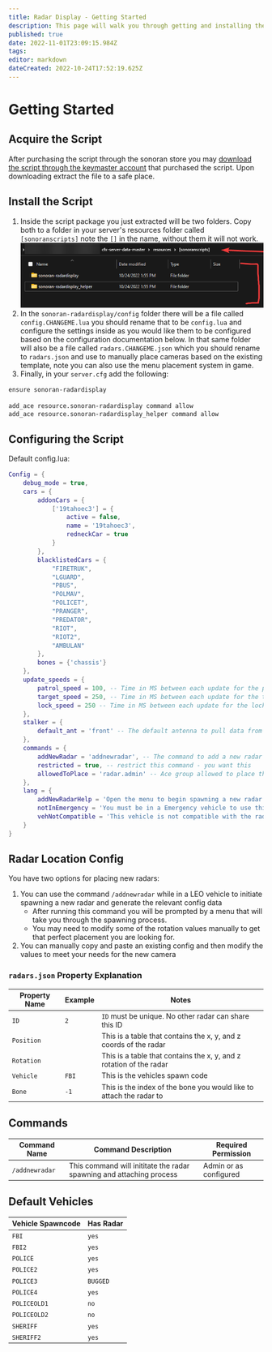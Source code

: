 ```yaml
---
title: Radar Display - Getting Started
description: This page will walk you through getting and installing the Radar Display script.
published: true
date: 2022-11-01T23:09:15.984Z
tags: 
editor: markdown
dateCreated: 2022-10-24T17:52:19.625Z
---
```


# Getting Started

## Acquire the Script

After purchasing the script through the sonoran store you may [download the script through the keymaster account](/tebex-assets) that purchased the script. Upon downloading extract the file to a safe place.

## Install the Script

1. Inside the script package you just extracted will be two folders. Copy both to a folder in your server's resources folder called `[sonoranscripts]` note the `[]` in the name, without them it will not work.
![directory_example.png](/directory_example.png)
2. In the `sonoran-radardisplay/config` folder there will be a file called `config.CHANGEME.lua` you should rename that to be `config.lua` and configure the settings inside as you would like them to be configured based on the configuration documentation below. In that same folder will also be a file called `radars.CHANGEME.json` which you should rename to `radars.json` and use to manually place cameras based on the existing template, note you can also use the menu placement system in game. 
3. Finally, in your `server.cfg` add the following:

```
ensure sonoran-radardisplay

add_ace resource.sonoran-radardisplay command allow
add_ace resource.sonoran-radardisplay_helper command allow
```
## Configuring the Script
Default config.lua:
```lua
Config = {
    debug_mode = true,
    cars = {
        addonCars = {
            ['19tahoec3'] = {
                active = false,
                name = '19tahoec3',
                redneckCar = true
            }
        },
        blacklistedCars = {
            "FIRETRUK",
            "LGUARD",
            "PBUS",
            "POLMAV",
            "POLICET",
            "PRANGER",
            "PREDATOR",
            "RIOT",
            "RIOT2",
            "AMBULAN"
        },
        bones = {'chassis'}
    },
    update_speeds = {
        patrol_speed = 100, -- Time in MS between each update for the patrol speed
        target_speed = 250, -- Time in MS between each update for the target speed
        lock_speed = 250 -- Time in MS between each update for the lock speed
    },
    stalker = {
        default_ant = 'front' -- The default antenna to pull data from | Options: 'front' or 'back'
    },
    commands = {
        addNewRadar = 'addnewradar', -- The command to add a new radar
        restricted = true, -- restrict this command - you want this
        allowedToPlace = 'radar.admin' -- Ace group allowed to place the radar
    },
    lang = {
        addNewRadarHelp = 'Open the menu to begin spawning a new radar model',
        notInEmergency = 'You must be in a Emergency vehicle to use this!',
        vehNotCompatible = 'This vehicle is not compatible with the radar placement system!'
    }
}
```

## Radar Location Config

You have two options for placing new radars:

1. You can use the command `/addnewradar` while in a LEO vehicle to initiate spawning a new radar and generate the relevant config data
    - After running this command you will be prompted by a menu that will take you through the spawning process.
    - You may need to modify some of the rotation values manually to get that perfect placement you are looking for.
2. You can manually copy and paste an existing config and then modify the values to meet your needs for the new camera

### `radars.json` Property Explanation

| Property Name | Example   | Notes                                                                |
| ------------- | --------- | -------------------------------------------------------------------- |
| `ID`          | `2`         | `ID` must be unique. No other radar can share this ID               |
| `Position`    |           | This is a table that contains the x, y, and z coords of the radar   |
| `Rotation`    |           | This is a table that contains the x, y, and z rotation of the radar |
| `Vehicle`     | `FBI`  | This is the vehicles spawn code       |
| `Bone`  | `-1`        | This is the index of the bone you would like to attach the radar to      |
## Commands
| Command Name | Command Description | Required Permission |
|-----------------------|---------------------------------------------------------------------------------------------------------------------------------------------|------------------------|
| `/addnewradar` | This command will inititate the radar spawning and attaching process | Admin or as configured |

## Default Vehicles
| Vehicle Spawncode | Has Radar |
|-----------------------|---------------------------------------------------------------------------------------------------------------------------------------------|
| `FBI` | `yes`
| `FBI2`| `yes`
| `POLICE`| `yes`
| `POLICE2`| `yes`
| `POLICE3`| `BUGGED`
| `POLICE4`| `yes`
| `POLICEOLD1`| `no`
| `POLICEOLD2`| `no`
| `SHERIFF`| `yes`
| `SHERIFF2`| `yes`